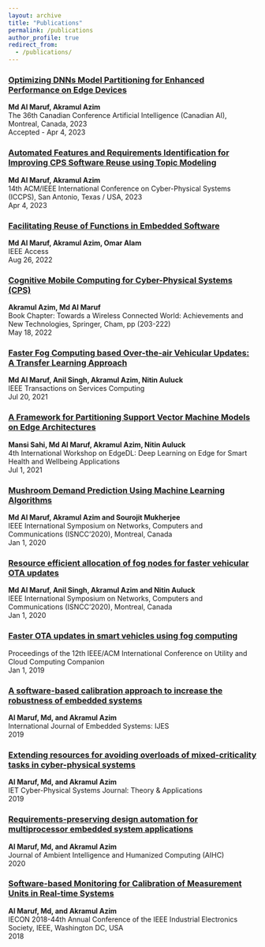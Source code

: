 ```yaml
---
layout: archive
title: "Publications"
permalink: /publications
author_profile: true
redirect_from: 
  - /publications/
---
```




### [Optimizing DNNs Model Partitioning for Enhanced Performance on Edge Devices](#)
**Md Al Maruf, Akramul Azim**   
The 36th Canadian Conference Artificial Intelligence (Canadian AI), Montreal, Canada, 2023   
Accepted - Apr 4, 2023

### [Automated Features and Requirements Identification for Improving CPS Software Reuse using Topic Modeling](#)
**Md Al Maruf, Akramul Azim**   
14th ACM/IEEE International Conference on Cyber-Physical Systems (ICCPS), San Antonio, Texas / USA, 2023   
Apr 4, 2023

### [Facilitating Reuse of Functions in Embedded Software](#)
**Md Al Maruf, Akramul Azim, Omar Alam**   
IEEE Access   
Aug 26, 2022

### [Cognitive Mobile Computing for Cyber-Physical Systems (CPS)](#)
**Akramul Azim, Md Al Maruf**   
Book Chapter: Towards a Wireless Connected World: Achievements and New Technologies, Springer, Cham, pp (203-222)   
May 18, 2022

### [Faster Fog Computing based Over-the-air Vehicular Updates: A Transfer Learning Approach](#)
**Md Al Maruf, Anil Singh, Akramul Azim, Nitin Auluck**   
IEEE Transactions on Services Computing   
Jul 20, 2021

### [A Framework for Partitioning Support Vector Machine Models on Edge Architectures](#)
**Mansi Sahi, Md Al Maruf, Akramul Azim, Nitin Auluck**   
4th International Workshop on EdgeDL: Deep Learning on Edge for Smart Health and Wellbeing Applications   
Jul 1, 2021

### [Mushroom Demand Prediction Using Machine Learning Algorithms](#)
**Md Al Maruf, Akramul Azim and Sourojit Mukherjee**   
IEEE International Symposium on Networks, Computers and Communications (ISNCC’2020), Montreal, Canada   
Jan 1, 2020

### [Resource efficient allocation of fog nodes for faster vehicular OTA updates](#)
**Md Al Maruf, Anil Singh, Akramul Azim and Nitin Auluck**   
IEEE International Symposium on Networks, Computers and Communications (ISNCC’2020), Montreal, Canada   
Jan 1, 2020

### [Faster OTA updates in smart vehicles using fog computing](#)
Proceedings of the 12th IEEE/ACM International Conference on Utility and Cloud Computing Companion   
Jan 1, 2019

### [A software-based calibration approach to increase the robustness of embedded systems](#)
**Al Maruf, Md, and Akramul Azim**   
International Journal of Embedded Systems: IJES   
2019

### [Extending resources for avoiding overloads of mixed-criticality tasks in cyber-physical systems](#)
**Al Maruf, Md, and Akramul Azim**   
IET Cyber-Physical Systems Journal: Theory & Applications   
2019

### [Requirements‑preserving design automation for multiprocessor embedded system applications](#)
**Al Maruf, Md, and Akramul Azim**   
Journal of Ambient Intelligence and Humanized Computing (AIHC)   
2020

### [Software-based Monitoring for Calibration of Measurement Units in Real-time Systems](#)
**Al Maruf, Md, and Akramul Azim**   
IECON 2018-44th Annual Conference of the IEEE Industrial Electronics Society, IEEE, Washington DC, USA   
2018



